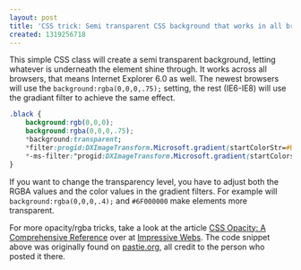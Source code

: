 ```yaml
---
layout: post
title: 'CSS trick: Semi transparent CSS background that works in all browsers'
created: 1319256718
---
```

This simple CSS class will create a semi transparent background, letting whatever is underneath the element shine through. It works across all browsers, that means Internet Explorer 6.0 as well. The newest browsers will use the `background:rgba(0,0,0,.75);` setting, the rest (IE6-IE8) will use the gradiant filter to achieve the same effect.

```css
.black {
    background:rgb(0,0,0);
    background:rgba(0,0,0,.75);
    *background:transparent;
    *filter:progid:DXImageTransform.Microsoft.gradient(startColorStr=#BF000000,endColorStr=#BF000000);
    *-ms-filter:"progid:DXImageTransform.Microsoft.gradient(startColorstr=#BF000000,endColorstr=#BF000000)";
}
```

If you want to change the transparency level, you have to adjust both the RGBA values and the color values in the gradient filters. For example will `background:rgba(0,0,0,.4);` and `#6F000000` make elements more transparent.

For more opacity/rgba tricks, take a look at the article [CSS Opacity: A Comprehensive Reference](http://www.impressivewebs.com/css-opacity-reference/) over at [Impressive Webs](http://www.impressivewebs.com). The code snippet above was originally found on [pastie.org](http://pastie.org/866475), all credit to the person who posted it there.
